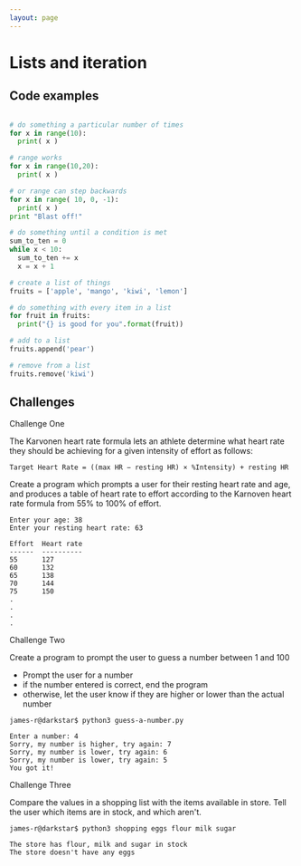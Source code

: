 ```yaml
---
layout: page
---
```


# Lists and iteration

## Code examples

```python

# do something a particular number of times
for x in range(10):
  print( x )

# range works
for x in range(10,20):
  print( x )

# or range can step backwards
for x in range( 10, 0, -1):
  print( x )
print "Blast off!"

# do something until a condition is met
sum_to_ten = 0
while x < 10:
  sum_to_ten += x
  x = x + 1

# create a list of things
fruits = ['apple', 'mango', 'kiwi', 'lemon']

# do something with every item in a list
for fruit in fruits:
  print("{} is good for you".format(fruit))

# add to a list
fruits.append('pear')

# remove from a list
fruits.remove('kiwi')

```

## Challenges
<div class="card-panel flow-text" markdown="1">
<p class="card-title">Challenge One</p>


The Karvonen heart rate formula lets an athlete determine what heart rate they
should be achieving for a given intensity of effort as follows:

```
Target Heart Rate = ((max HR − resting HR) × %Intensity) + resting HR
```

Create a program which prompts a user for their resting heart rate and age,
and produces a table of heart rate to effort according to the Karnoven heart rate formula
from 55% to 100% of effort.

```
Enter your age: 38
Enter your resting heart rate: 63

Effort  Heart rate
------  ----------
55      127
60      132
65      138
70      144
75      150
.
.
.
.

```

</div>
<div class="card-panel flow-text" markdown="1">
<p class="card-title">Challenge Two</p>


Create a program to prompt the user to guess a number between 1 and 100

- Prompt the user for a number
- if the number entered is correct, end the program
- otherwise, let the user know if they are higher or lower than the actual number

```
james-r@darkstar$ python3 guess-a-number.py

Enter a number: 4
Sorry, my number is higher, try again: 7
Sorry, my number is lower, try again: 6
Sorry, my number is lower, try again: 5
You got it!

```

</div>

<div class="card-panel flow-text" markdown="1">
<p class="card-title">Challenge Three</p>



Compare the values in a shopping list with the items available in store. Tell the user which items
are in stock, and which aren't.

```
james-r@darkstar$ python3 shopping eggs flour milk sugar

The store has flour, milk and sugar in stock
The store doesn't have any eggs

```

</div>
